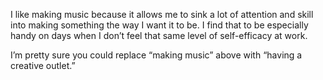 I like making music because it allows me to sink a lot of attention and skill into making something the way I want it to be. I find that to be especially handy on days when I don’t feel that same level of self-efficacy at work. 

I’m pretty sure you could replace “making music” above with “having a creative outlet.” 
